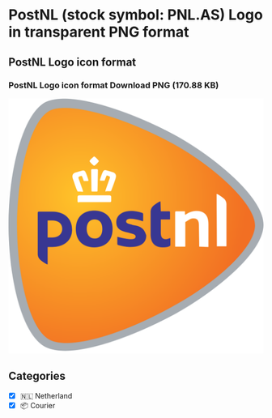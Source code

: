 # PostNL (stock symbol: PNL.AS) Logo in transparent PNG format

## PostNL Logo icon format

### PostNL Logo icon format Download PNG (170.88 KB)

![PostNL Logo icon format Download PNG (170.88 KB)](/img/orig/PNL.AS-795a6b67.png)



## Categories
- [x] 🇳🇱 Netherland
- [x] 📦 Courier
